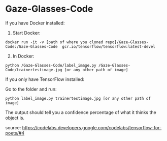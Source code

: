 # Gaze-Glasses-Code

If you have Docker installed:

1) Start Docker: 
```
docker run -it -v [path of where you cloned repo]/Gaze-Glasses-Code:/Gaze-Glasses-Code  gcr.io/tensorflow/tensorflow:latest-devel
```
2) In Docker: 
```
python /Gaze-Glasses-Code/label_image.py /Gaze-Glasses-Code/trainertestimage.jpg [or any other path of image]
```

If you only have TensorFlow installed:

Go to the folder and run:
```
python label_image.py trainertestimage.jpg [or any other path of image]
```

The output should tell you a confidence percentage of what it thinks the object is.


source: https://codelabs.developers.google.com/codelabs/tensorflow-for-poets/#4
